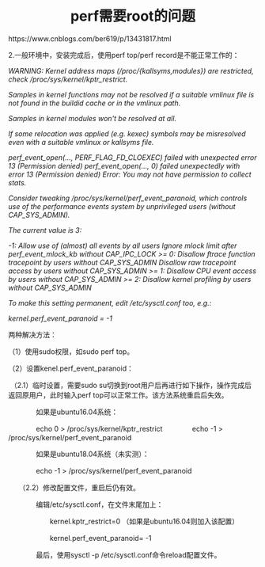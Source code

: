 <h1 align="center">perf需要root的问题</h1>
https://www.cnblogs.com/ber619/p/13431817.html



2.一般环境中，安装完成后，使用perf top/perf record是不能正常工作的：

*WARNING: Kernel address maps (/proc/{kallsyms,modules}) are restricted,*
*check /proc/sys/kernel/kptr_restrict.*

*Samples in kernel functions may not be resolved if a suitable vmlinux*
*file is not found in the buildid cache or in the vmlinux path.*

*Samples in kernel modules won't be resolved at all.*

*If some relocation was applied (e.g. kexec) symbols may be misresolved*
*even with a suitable vmlinux or kallsyms file.*

*perf_event_open(..., PERF_FLAG_FD_CLOEXEC) failed with unexpected error 13 (Permission denied)*
*perf_event_open(..., 0) failed unexpectedly with error 13 (Permission denied)*
*Error:*
*You may not have permission to collect stats.*

*Consider tweaking /proc/sys/kernel/perf_event_paranoid,*
*which controls use of the performance events system by*
*unprivileged users (without CAP_SYS_ADMIN).*

*The current value is 3:*

*-1: Allow use of (almost) all events by all users*
*Ignore mlock limit after perf_event_mlock_kb without CAP_IPC_LOCK*
*>= 0: Disallow ftrace function tracepoint by users without CAP_SYS_ADMIN*
*Disallow raw tracepoint access by users without CAP_SYS_ADMIN*
*>= 1: Disallow CPU event access by users without CAP_SYS_ADMIN*
*>= 2: Disallow kernel profiling by users without CAP_SYS_ADMIN*

*To make this setting permanent, edit /etc/sysctl.conf too, e.g.:*

*kernel.perf_event_paranoid = -1*

两种解决方法：

（1）使用sudo权限，如sudo perf top。

（2）设置kenel.perf_event_paranoid：

​    （2.1）临时设置，需要sudo su切换到root用户后再进行如下操作，操作完成后返回原用户，此时输入perf top可以正常工作。该方法系统重启后失效。

　　　　如果是ubuntu16.04系统：

　　　　echo 0 > /proc/sys/kernel/kptr_restrict
　　　　echo -1 > /proc/sys/kernel/perf_event_paranoid

　　　　如果是ubuntu18.04系统（未实测）：

　　　　echo -1 > /proc/sys/kernel/perf_event_paranoid

　　（2.2）修改配置文件，重启后仍有效。

　　　　编辑/etc/sysctl.conf，在文件末尾加上：

　　　　　　kernel.kptr_restrict=0 （如果是ubuntu16.04则加入该配置）

　　　　　　kernel.perf_event_paranoid= -1

　　　　最后，使用sysctl -p /etc/sysctl.conf命令reload配置文件。